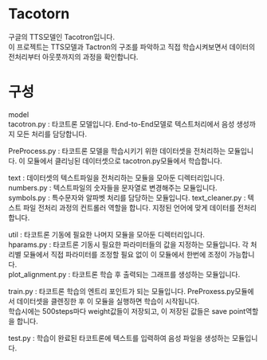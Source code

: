 # Tacotorn
구글의 TTS모델인 Tacotron입니다.  
이 프로젝트는 TTS모델과 Tactron의 구조를 파악하고 직접 학습시켜보면서 데이터의 전처리부터 아웃풋까지의 과정을 확인합니다.  

# 구성
model  
  tacotron.py : 타코트론 모델입니다. End-to-End모델로 텍스트처리에서 음성 생성까지 모든 처리를 담당합니다.  

PreProcess.py : 타코트론 모델을 학습시키기 위한 데이터셋을 전처리하는 모듈입니다. 이 모듈에서 클리닝된 데이터셋으로 tacotron.py모듈에서 학습합니다.  

text : 데이터셋의 텍스트파일을 전처리하는 모듈을 모아둔 디렉터리입니다.  
  numbers.py : 텍스트파일의 숫자들을 문자열로 변경해주는 모듈입니다.  
  symbols.py : 특수문자와 알파벳 처리를 담당하는 모듈입니다.
  text_cleaner.py : 텍스트 파일 전처리 과정의 컨트롤러 역할을 합니다. 지정된 언어에 맞게 데이터를 전처리합니다.  

util : 타코트론 기동에 필요한 나머지 모듈을 모아둔 디렉터리입니다.  
  hparams.py : 타코트론 기동시 필요한 파라미터들의 값을 지정하는 모듈입니다. 각 처리별 모듈에서 직접 파라미터를 조정할 필요 없이 이 모듈에서 한번에 조정이 가능합니다.  
  plot_alignment.py : 타코트론 학습 후 출력되는 그래프를 생성하는 모듈입니다.  

train.py : 타코트론 학습의 엔트리 포인트가 되는 모듈입니다. PreProxess.py모듈에서 데이터셋을 클렌징한 후 이 모듈을 실행하면 학습이 시작됩니다.  
           학습시에는 500steps마다 weight값들이 저장되고, 이 저장된 값들은 save point역할을 합니다.  

test.py : 학습이 완료된 타코트론에 텍스트를 입력하여 음성 파일을 생성하는 모듈입니다. 
